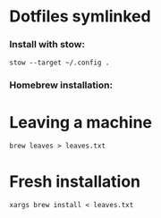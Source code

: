 # Dotfiles symlinked

### Install with stow:

```stow --target ~/.config .```

### Homebrew installation:

# Leaving a machine
```brew leaves > leaves.txt```

# Fresh installation
```xargs brew install < leaves.txt```
